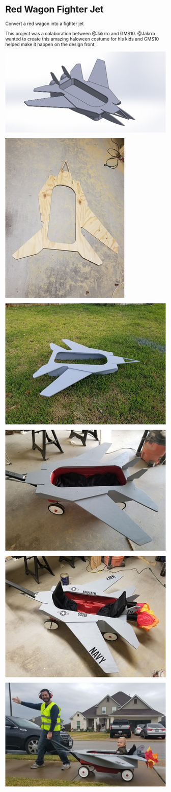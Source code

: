 # Red Wagon Fighter Jet

Convert a red wagon into a fighter jet

This project was a colaboration between @Jakrro and GMS10. @Jakrro wanted to create this amazing haloween costume for his kids and GMS10 helped make it happen on the design front.

![cad model](https://raw.githubusercontent.com/MaslowCommunityGarden/Red-Wagon-Fighter-Jet/master/Red%20Wagon%20Fighter%20Jet/solidworks%20model.jpg)

![cut 1](https://raw.githubusercontent.com/MaslowCommunityGarden/Red-Wagon-Fighter-Jet/master/Red%20Wagon%20Fighter%20Jet/cut1.jpg)

![finished](https://raw.githubusercontent.com/MaslowCommunityGarden/Red-Wagon-Fighter-Jet/master/Red%20Wagon%20Fighter%20Jet/frame%20undecorated.jpg)

![attached to wagon](https://raw.githubusercontent.com/MaslowCommunityGarden/Red-Wagon-Fighter-Jet/master/Red%20Wagon%20Fighter%20Jet/attachedtowagon.jpg)

![painted](https://raw.githubusercontent.com/MaslowCommunityGarden/Red-Wagon-Fighter-Jet/master/Red%20Wagon%20Fighter%20Jet/finished.jpg)

![in action](https://raw.githubusercontent.com/MaslowCommunityGarden/Red-Wagon-Fighter-Jet/master/Red%20Wagon%20Fighter%20Jet/inaction.jpg)
